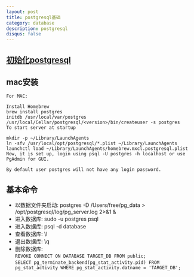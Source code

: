 ```yaml
---
layout: post
title: postgresql基础
category: database
description: postgresql
disqus: false
---
```


## [初始化postgresql](http://stackoverflow.com/questions/14948406/how-to-start-postgres-server)

## mac安装

```
For MAC:

Install Homebrew
brew install postgres
initdb /usr/local/var/postgres
/usr/local/Cellar/postgresql/<version>/bin/createuser -s postgres
To start server at startup

mkdir -p ~/Library/LaunchAgents
ln -sfv /usr/local/opt/postgresql/*.plist ~/Library/LaunchAgents
launchctl load ~/Library/LaunchAgents/homebrew.mxcl.postgresql.plist
Now, it is set up, login using psql -U postgres -h localhost or use PgAdmin for GUI.

By default user postgres will not have any login password.

```

## 基本命令

* 以数据文件夹启动: postgres -D /Users/free/pg_data > /opt/postgresql/log/pg_server.log 2>&1 &
* 进入数据库: sudo -u postgres psql
* 进入数据库: psql -d database
* 查看数据库: \l
* 退出数据库: \q
* 删除数据库:    
`REVOKE CONNECT ON DATABASE TARGET_DB FROM public;`      
`SELECT pg_terminate_backend(pg_stat_activity.pid)
FROM pg_stat_activity
WHERE pg_stat_activity.datname = 'TARGET_DB';`
